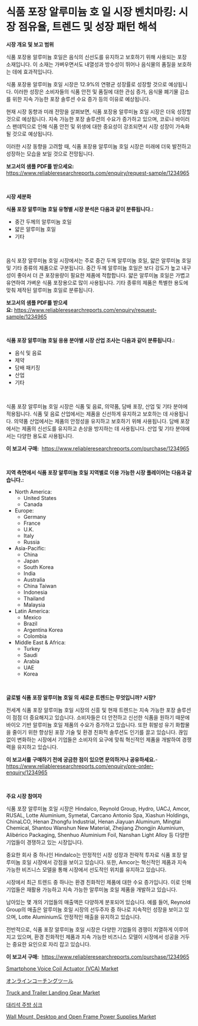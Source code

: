 <p><h1>식품 포장 알루미늄 호 일 시장 벤치마킹: 시장 점유율, 트렌드 및 성장 패턴 해석</h1></p><p><strong>시장 개요 및 보고 범위</strong></p>
<p><p>식품 포장용 알루미늄 호일은 음식의 신선도를 유지하고 보호하기 위해 사용되는 포장 소재입니다. 이 소재는 가벼우면서도 내열성과 방수성이 뛰어나 음식물의 품질을 보호하는 데에 효과적입니다. </p><p>식품 포장용 알루미늄 호일 시장은 12.9%의 연평균 성장률로 성장할 것으로 예상됩니다. 이러한 성장은 소비자들의 식품 안전 및 품질에 대한 관심 증가, 음식물 폐기물 감소를 위한 지속 가능한 포장 솔루션 수요 증가 등의 이유로 예상됩니다.</p><p>현재 시장 동향과 미래 전망을 살펴보면, 식품 포장용 알루미늄 호일 시장은 더욱 성장할 것으로 예상됩니다. 지속 가능한 포장 솔루션의 수요가 증가하고 있으며, 코로나 바이러스 팬데믹으로 인해 식품 안전 및 위생에 대한 중요성이 강조되면서 시장 성장이 가속화될 것으로 예상됩니다.</p><p>이러한 시장 동향을 고려할 때, 식품 포장용 알루미늄 호일 시장은 미래에 더욱 발전하고 성장하는 모습을 보일 것으로 전망됩니다.</p></p>
<p><strong>보고서의 샘플 PDF를 받으세요:</strong> <a href="https://www.reliableresearchreports.com/enquiry/request-sample/1234965">https://www.reliableresearchreports.com/enquiry/request-sample/1234965</a></p>
<p>&nbsp;</p>
<p><strong>시장 세분화</strong></p>
<p><strong>식품 포장 알루미늄 호일 유형별 시장 분석은 다음과 같이 분류됩니다.:</strong></p>
<p><ul><li>중간 두께의 알루미늄 호일</li><li>얇은 알루미늄 호일</li><li>기타</li></ul></p>
<p>&nbsp;</p>
<p><p>음식 포장 알루미늄 호일 시장에서는 주로 중간 두께 알루미늄 호일, 얇은 알루미늄 호일 및 기타 종류의 제품으로 구분됩니다. 중간 두께 알루미늄 호일은 보다 강도가 높고 내구성이 좋아서 더 큰 포장용량이 필요한 제품에 적합합니다. 얇은 알루미늄 호일은 가볍고 유연하여 가벼운 식품 포장용으로 많이 사용됩니다. 기타 종류의 제품은 특별한 용도에 맞춰 제작된 알루미늄 호일로 분류됩니다.</p></p>
<p><strong>보고서의 샘플 PDF를 받으세요:</strong>&nbsp;<a href="https://www.reliableresearchreports.com/enquiry/request-sample/1234965">https://www.reliableresearchreports.com/enquiry/request-sample/1234965</a></p>
<p>&nbsp;</p>
<p><strong> 식품 포장 알루미늄 호일 응용 분야별 시장 산업 조사는 다음과 같이 분류됩니다.:</strong></p>
<p><ul><li>음식 및 음료</li><li>제약</li><li>담배 패키징</li><li>산업</li><li>기타</li></ul></p>
<p>&nbsp;</p>
<p><p>식품 포장 알루미늄 호일 시장은 식품 및 음료, 의약품, 담배 포장, 산업 및 기타 분야에 적용됩니다. 식품 및 음료 산업에서는 제품을 신선하게 유지하고 보호하는 데 사용됩니다. 의약품 산업에서는 제품의 안정성을 유지하고 보호하기 위해 사용됩니다. 담배 포장에서는 제품의 신선도를 유지하고 손상을 방지하는 데 사용됩니다. 산업 및 기타 분야에서는 다양한 용도로 사용됩니다.</p></p>
<p><strong>이 보고서 구매:</strong>&nbsp; <a href="https://www.reliableresearchreports.com/purchase/1234965">https://www.reliableresearchreports.com/purchase/1234965</a></p>
<p>&nbsp;</p>
<p><strong>지역 측면에서 식품 포장 알루미늄 호일 지역별로 이용 가능한 시장 플레이어는 다음과 같습니다.:</strong></p>
<p><ul>
    <li>
        North America:
        <ul>
            <li>United States</li>
            <li>Canada</li>
        </ul>
    </li>
    <li>
        Europe:
        <ul>
            <li>Germany</li>
            <li>France</li>
            <li>U.K.</li>
            <li>Italy</li>
            <li>Russia</li>
        </ul>
    </li>
    <li>
        Asia-Pacific:
        <ul>
            <li>China</li>
            <li>Japan</li>
            <li>South Korea</li>
            <li>India</li>
            <li>Australia</li>
            <li>China Taiwan</li>
            <li>Indonesia</li>
            <li>Thailand</li>
            <li>Malaysia</li>
        </ul>
    </li>
    <li>
        Latin America:
        <ul>
            <li>Mexico</li>
            <li>Brazil</li>
            <li>Argentina Korea</li>
            <li>Colombia</li>
        </ul>
    </li>
    <li>
        Middle East & Africa:
        <ul>
            <li>Turkey</li>
            <li>Saudi</li>
            <li>Arabia</li>
            <li>UAE</li>
            <li>Korea</li>
        </ul>
    </li>
    </ul></p>
<p>&nbsp;</p>
<p><strong>글로벌 식품 포장 알루미늄 호일 의 새로운 트렌드는 무엇입니까? 시장?</strong></p>
<p><p>전세계 식품 포장 알루미늄 호일 시장의 신흥 및 현재 트렌드는 지속 가능한 포장 솔루션이 점점 더 중요해지고 있습니다. 소비자들은 더 안전하고 신선한 식품을 원하기 때문에 바이오 기반 알루미늄 호일 제품의 수요가 증가하고 있습니다. 또한 휘발성 유기 화합물을 줄이기 위한 향상된 포장 기술 및 환경 친화적 솔루션도 인기를 끌고 있습니다. 끊임없이 변화하는 시장에서 기업들은 소비자의 요구에 맞춰 혁신적인 제품을 개발하여 경쟁력을 유지하고 있습니다.</p></p>
<p><strong>이 보고서를 구매하기 전에 궁금한 점이 있으면 문의하거나 공유하세요.</strong>- <a href="https://www.reliableresearchreports.com/enquiry/pre-order-enquiry/1234965">https://www.reliableresearchreports.com/enquiry/pre-order-enquiry/1234965</a></p>
<p>&nbsp;</p>
<p><strong>주요 시장 참여자</strong></p>
<p><p>식품 포장 알루미늄 호일 시장은 Hindalco, Reynold Group, Hydro, UACJ, Amcor, RUSAL, Lotte Aluminium, Symetal, Carcano Antonio Spa, Xiashun Holdings, ChinaLCO, Henan Zhongfu Industrial, Henan Jiayuan Aluminum, Mingtai Chemical, Shantou Wanshun New Material, Zhejiang Zhongjin Aluminium, Alibérico Packaging, Shenhuo Aluminium Foil, Nanshan Light Alloy 등 다양한 기업들이 경쟁하고 있는 시장입니다. </p><p>중요한 회사 중 하나인 Hindalco는 안정적인 시장 성장과 전략적 투자로 식품 포장 알루미늄 호일 시장에서 강점을 보이고 있습니다. 또한, Amcor는 혁신적인 제품과 지속 가능한 비즈니스 모델을 통해 시장에서 선도적인 위치를 유지하고 있습니다.</p><p>시장에서 최근 트렌드 중 하나는 환경 친화적인 제품에 대한 수요 증가입니다. 이로 인해 기업들은 재활용 가능하고 지속 가능한 알루미늄 호일 제품을 개발하고 있습니다.</p><p>남아있는 몇 개의 기업들의 매출액은 다양하게 분포되어 있습니다. 예를 들어, Reynold Group의 매출은 알루미늄 호일 시장의 선두주자 중 하나로 지속적인 성장을 보이고 있으며, Lotte Aluminium도 안정적인 매출을 유지하고 있습니다.</p><p>전반적으로, 식품 포장 알루미늄 호일 시장은 다양한 기업들의 경쟁이 치열하게 이루어지고 있으며, 환경 친화적인 제품과 지속 가능한 비즈니스 모델이 시장에서 성공을 거두는 중요한 요인으로 자리 잡고 있습니다.</p></p>
<p><strong>이 보고서 구매:</strong>&nbsp;&nbsp;<a href="https://www.reliableresearchreports.com/purchase/1234965">https://www.reliableresearchreports.com/purchase/1234965</a></p>
<p><p><a href="https://github.com/irfadac/Market-Research-Report-List-2/blob/main/smartphone-voice-coil-actuator-vca-market.md">Smartphone Voice Coil Actuator (VCA) Market</a></p><p><a href="https://github.com/ycmtqqhvk3273/Market-Research-Report-List-1/blob/main/560928212800.md">オンラインコーチングツール</a></p><p><a href="https://issuu.com/reportprime-2/docs/truck-and-trailer-landing-gear-market-size-2030.pp">Truck and Trailer Landing Gear Market</a></p><p><a href="https://github.com/lkwggful07722/Market-Research-Report-List-1/blob/main/220141811857.md">대리석 주방 싱크</a></p><p><a href="https://github.com/myacatherineblakecaczo9vcsw/Market-Research-Report-List-2/blob/main/wall-mount-desktop-and-open-frame-power-supplies-market.md">Wall Mount, Desktop and Open Frame Power Supplies Market</a></p></p>
